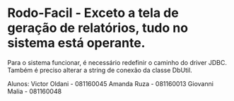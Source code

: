 # Rodo-Facil - Exceto a tela de geração de relatórios, tudo no sistema está operante. 
Para o sistema funcionar, é necessário redefinir o caminho do driver JDBC. Também é preciso alterar a string de conexão da classe DbUtil. 

Alunos:
Victor Oldani - 081160045
Amanda Ruza - 081160013
Giovanni Malia - 081160048
